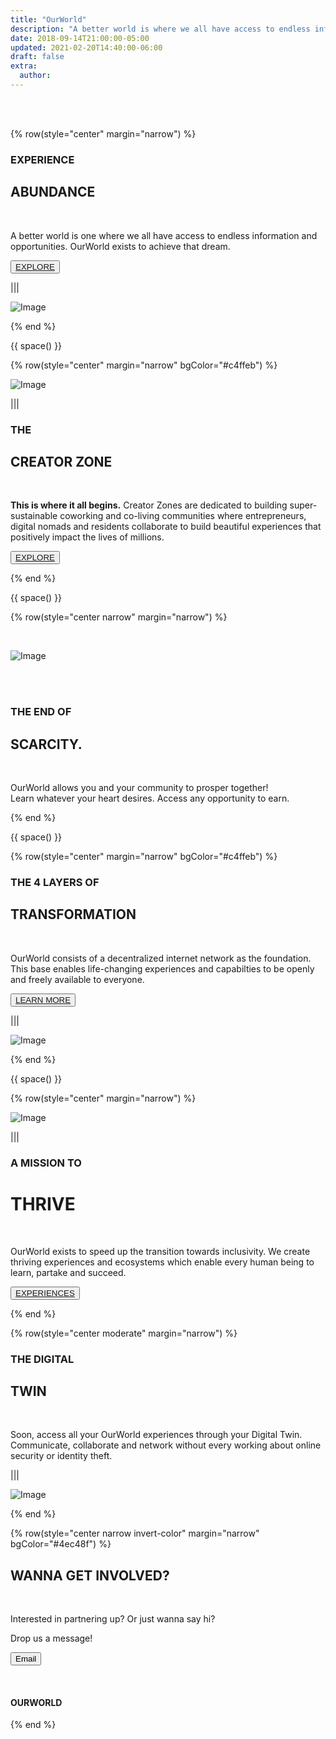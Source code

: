 ```yaml
---
title: "OurWorld"
description: "A better world is where we all have access to endless information and opportunities."
date: 2018-09-14T21:00:00-05:00
updated: 2021-02-20T14:40:00-06:00
draft: false
extra:
  author:
---
```


<!-- section 1 (header) -->

<div class="container mx-auto">


<br>

<br>

{% row(style="center" margin="narrow") %}

### EXPERIENCE

## ABUNDANCE

<br>

A better world is one where we all have access to endless information and opportunities. OurWorld exists to achieve that dream.

<button>[EXPLORE](/platform)</button>

|||

![Image](./images/abundance.png)

{% end %}

<!-- section 2  -->

{{ space() }}

{% row(style="center" margin="narrow" bgColor="#c4ffeb") %}

![Image](./images/creator.png)

|||

### THE 
## CREATOR ZONE

<br/>

**This is where it all begins.** Creator Zones are dedicated to building super-sustainable coworking and co-living communities where entrepreneurs, digital nomads and residents collaborate to build beautiful experiences that positively impact the lives of millions.

<button>[EXPLORE](/creator-zones)</button>

{% end %}

{{ space() }}

<!-- section 3  -->

{% row(style="center narrow" margin="narrow") %}

<br>

![Image](./images/ow_lp44.png)

<br>
<br>

### THE END OF

## SCARCITY.

<br>

OurWorld allows you and your community to prosper together!
<br>Learn whatever your heart desires. Access any opportunity to earn.

{% end %}

<!-- section 4  -->

{{ space() }}

{% row(style="center" margin="narrow" bgColor="#c4ffeb") %}

### THE 4 LAYERS OF

## TRANSFORMATION

<br>

OurWorld consists of a decentralized internet network as the foundation. This base enables life-changing experiences and capabilties to be openly and freely available to everyone.

<button>[LEARN MORE](/platform)</button>

|||

![Image](./images/ow_lp25.png)

{% end %}

{{ space() }}



{% row(style="center" margin="narrow") %}

![Image](./images/ow_lp1.jpg)

|||

### A MISSION TO

# THRIVE

<br/>

OurWorld exists to speed up the transition towards inclusivity. We create thriving experiences and ecosystems which enable every human being to learn, partake and succeed.

<button>[EXPERIENCES](/experiences)</button>

{% end %}

{% row(style="center moderate" margin="narrow") %}


### THE DIGITAL

## TWIN

<br>

Soon, access all your OurWorld experiences through your Digital Twin. Communicate, collaborate and network without every working about online security or identity theft.

|||

![Image](./images/ff.png)

{% end %}

</div>

{% row(style="center narrow invert-color" margin="narrow" bgColor="#4ec48f") %}

## WANNA GET **INVOLVED?**

<br/>

Interested in partnering up? Or just wanna say hi?

Drop us a message!

<a class="text-white" href="mailto:info@ourverse.tf" target="_blanck"><button >Email</button></a>

<br>

#### OUR**WORLD**

{% end %}
